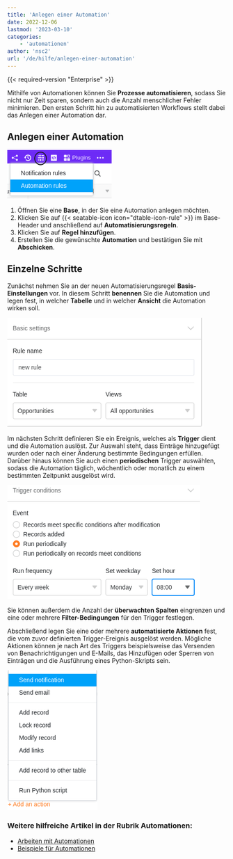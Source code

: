 ```yaml
---
title: 'Anlegen einer Automation'
date: 2022-12-06
lastmod: '2023-03-10'
categories:
    - 'automationen'
author: 'nsc2'
url: '/de/hilfe/anlegen-einer-automation'
---
```


{{< required-version "Enterprise" >}}

Mithilfe von Automationen können Sie **Prozesse automatisieren**, sodass Sie nicht nur Zeit sparen, sondern auch die Anzahl menschlicher Fehler minimieren. Den ersten Schritt hin zu automatisierten Workflows stellt dabei das Anlegen einer Automation dar.

## Anlegen einer Automation

![Automationen anlegen](images/how-to-use-automations-for-locking-rows-3.png)

1. Öffnen Sie eine **Base**, in der Sie eine Automation anlegen möchten.
2. Klicken Sie auf {{< seatable-icon icon="dtable-icon-rule" >}} im Base-Header und anschließend auf **Automatisierungsregeln**.
3. Klicken Sie auf **Regel hinzufügen**.
4. Erstellen Sie die gewünschte **Automation** und bestätigen Sie mit **Abschicken**.

## Einzelne Schritte

Zunächst nehmen Sie an der neuen Automatisierungsregel **Basis-Einstellungen** vor. In diesem Schritt **benennen** Sie die Automation und legen fest, in welcher **Tabelle** und in welcher **Ansicht** die Automation wirken soll.

![In einem ersten Schritt legen Sie für die neu erstellte Automation zunächst grundlegende Einstellungen fest](images/steps-to-create-an-automation-1-1.png)

Im nächsten Schritt definieren Sie ein Ereignis, welches als **Trigger** dient und die Automation auslöst. Zur Auswahl steht, dass Einträge hinzugefügt wurden oder nach einer Änderung bestimmte Bedingungen erfüllen. Darüber hinaus können Sie auch einen **periodischen** Trigger auswählen, sodass die Automation täglich, wöchentlich oder monatlich zu einem bestimmten Zeitpunkt ausgelöst wird.

![Definition eines Ereignisses, welches die Automation als Trigger auslöst](images/steps-to-create-an-automation-2-1.png)

Sie können außerdem die Anzahl der **überwachten Spalten** eingrenzen und eine oder mehrere **Filter-Bedingungen** für den Trigger festlegen.

Abschließend legen Sie eine oder mehrere **automatisierte Aktionen** fest, die vom zuvor definierten Trigger-Ereignis ausgelöst werden. Mögliche Aktionen können je nach Art des Triggers beispielsweise das Versenden von Benachrichtigungen und E-Mails, das Hinzufügen oder Sperren von Einträgen und die Ausführung eines Python-Skripts sein.

![Definition einer automatisierten Aktion, die vom zuvor festgelegten Trigger-Ereignis ausgelöst wird.](images/steps-to-create-an-automation-3.png)

### Weitere hilfreiche Artikel in der Rubrik Automationen:

- [Arbeiten mit Automationen](https://seatable.io/docs-category/automationen/)
- [Beispiele für Automationen](https://seatable.io/docs-category/beispiel-automationen/)
